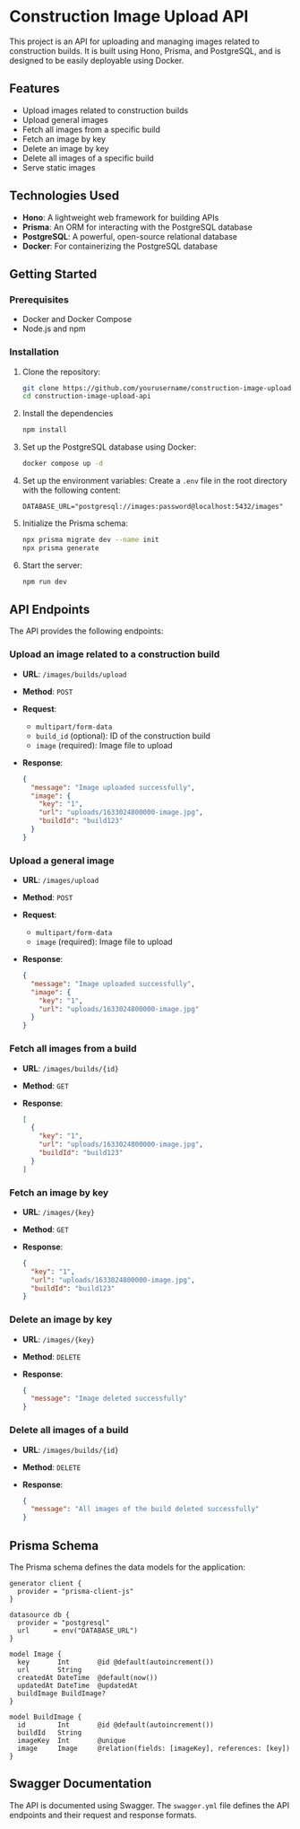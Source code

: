 # Construction Image Upload API

This project is an API for uploading and managing images related to construction builds. It is built using Hono, Prisma, and PostgreSQL, and is designed to be easily deployable using Docker.

## Features

- Upload images related to construction builds
- Upload general images
- Fetch all images from a specific build
- Fetch an image by key
- Delete an image by key
- Delete all images of a specific build
- Serve static images

## Technologies Used

- **Hono**: A lightweight web framework for building APIs
- **Prisma**: An ORM for interacting with the PostgreSQL database
- **PostgreSQL**: A powerful, open-source relational database
- **Docker**: For containerizing the PostgreSQL database

## Getting Started

### Prerequisites

- Docker and Docker Compose
- Node.js and npm

### Installation

1. Clone the repository:

   ```sh
   git clone https://github.com/yourusername/construction-image-upload-api.git
   cd construction-image-upload-api
   ```

2. Install the dependencies

    ```sh
    npm install
    ```

3. Set up the PostgreSQL database using Docker:

   ```sh
   docker compose up -d
   ```

4. Set up the environment variables:
   Create a `.env` file in the root directory with the following content:

   ```env
   DATABASE_URL="postgresql://images:password@localhost:5432/images"
   ```

5. Initialize the Prisma schema:

    ```sh
    npx prisma migrate dev --name init
    npx prisma generate
    ```

6. Start the server:

    ```sh
    npm run dev
    ```

## API Endpoints

The API provides the following endpoints:

### Upload an image related to a construction build

- **URL**: `/images/builds/upload`
- **Method**: `POST`
- **Request**:
  - `multipart/form-data`
  - `build_id` (optional): ID of the construction build
  - `image` (required): Image file to upload
- **Response**:

  ```json
  {
    "message": "Image uploaded successfully",
    "image": {
      "key": "1",
      "url": "uploads/1633024800000-image.jpg",
      "buildId": "build123"
    }
  }
  ```

### Upload a general image

- **URL**: `/images/upload`
- **Method**: `POST`
- **Request**:
  - `multipart/form-data`
  - `image` (required): Image file to upload
- **Response**:

  ```json
  {
    "message": "Image uploaded successfully",
    "image": {
      "key": "1",
      "url": "uploads/1633024800000-image.jpg"
    }
  }
  ```

### Fetch all images from a build

- **URL**: `/images/builds/{id}`
- **Method**: `GET`
- **Response**:

  ```json
  [
    {
      "key": "1",
      "url": "uploads/1633024800000-image.jpg",
      "buildId": "build123"
    }
  ]
  ```

### Fetch an image by key

- **URL**: `/images/{key}`
- **Method**: `GET`
- **Response**:

  ```json
  {
    "key": "1",
    "url": "uploads/1633024800000-image.jpg",
    "buildId": "build123"
  }
  ```

### Delete an image by key

- **URL**: `/images/{key}`
- **Method**: `DELETE`
- **Response**:

  ```json
  {
    "message": "Image deleted successfully"
  }
  ```

### Delete all images of a build

- **URL**: `/images/builds/{id}`
- **Method**: `DELETE`
- **Response**:

  ```json
  {
    "message": "All images of the build deleted successfully"
  }
  ```

## Prisma Schema

The Prisma schema defines the data models for the application:

```prisma
generator client {
  provider = "prisma-client-js"
}

datasource db {
  provider = "postgresql"
  url      = env("DATABASE_URL")
}

model Image {
  key       Int       @id @default(autoincrement())
  url       String
  createdAt DateTime  @default(now())
  updatedAt DateTime  @updatedAt
  buildImage BuildImage?
}

model BuildImage {
  id        Int       @id @default(autoincrement())
  buildId   String
  imageKey  Int       @unique
  image     Image     @relation(fields: [imageKey], references: [key])
}
```

## Swagger Documentation

The API is documented using Swagger. The `swagger.yml` file defines the API endpoints and their request and response formats.
